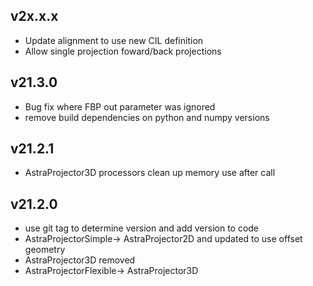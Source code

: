 ## v2x.x.x
  - Update alignment to use new CIL definition
  - Allow single projection foward/back projections
## v21.3.0
  - Bug fix where FBP out parameter was ignored
  - remove build dependencies on python and numpy versions
## v21.2.1
  - AstraProjector3D processors clean up memory use after call
## v21.2.0
  - use git tag to determine version and add version to code
  - AstraProjectorSimple-> AstraProjector2D and updated to use offset geometry
  - AstraProjector3D removed
  - AstraProjectorFlexible-> AstraProjector3D

